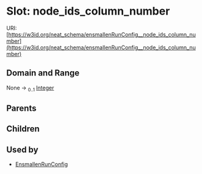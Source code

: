
# Slot: node_ids_column_number




URI: [https://w3id.org/neat_schema/ensmallenRunConfig__node_ids_column_number](https://w3id.org/neat_schema/ensmallenRunConfig__node_ids_column_number)


## Domain and Range

None &#8594;  <sub>0..1</sub> [Integer](types/Integer.md)

## Parents


## Children


## Used by

 * [EnsmallenRunConfig](EnsmallenRunConfig.md)
